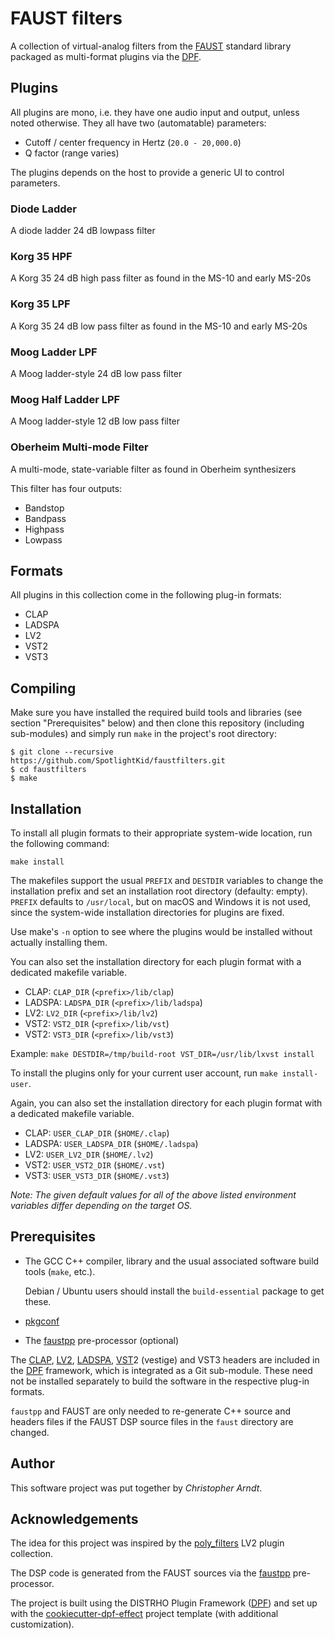 # FAUST filters

A collection of virtual-analog filters from the [FAUST] standard library
packaged as multi-format plugins via the [DPF].


## Plugins

All plugins are mono, i.e. they have one audio input and output, unless noted
otherwise. They all have two (automatable) parameters:

* Cutoff / center frequency in Hertz (`20.0 - 20,000.0`)
* Q factor (range varies)

The plugins depends on the host to provide a generic UI to control parameters.


### Diode Ladder

A diode ladder 24 dB lowpass filter


### Korg 35 HPF

A Korg 35 24 dB high pass filter as found in the MS-10 and early MS-20s


### Korg 35 LPF

A Korg 35 24 dB low pass filter as found in the MS-10 and early MS-20s


### Moog Ladder LPF

A Moog ladder-style 24 dB low pass filter


### Moog Half Ladder LPF

A Moog ladder-style 12 dB low pass filter


### Oberheim Multi-mode Filter

A multi-mode, state-variable filter as found in Oberheim synthesizers

This filter has four outputs:

* Bandstop
* Bandpass
* Highpass
* Lowpass


## Formats

All plugins in this collection come in the following plug-in formats:

* CLAP
* LADSPA
* LV2
* VST2
* VST3


## Compiling

Make sure you have installed the required build tools and libraries (see
section "Prerequisites" below) and then clone this repository (including
sub-modules) and simply run `make` in the project's root directory:

    $ git clone --recursive https://github.com/SpotlightKid/faustfilters.git
    $ cd faustfilters
    $ make


## Installation

To install all plugin formats to their appropriate system-wide location, run
the following command:

    make install

The makefiles support the usual `PREFIX` and `DESTDIR` variables to change the
installation prefix and set an installation root directory (defaulty: empty).
`PREFIX` defaults to `/usr/local`, but on macOS and Windows it is not used,
since the system-wide installation directories for plugins are fixed.

Use make's `-n` option to see where the plugins would be installed without
actually installing them.

You can also set the installation directory for each plugin format with a
dedicated makefile variable.

* CLAP: `CLAP_DIR` (`<prefix>/lib/clap`)
* LADSPA: `LADSPA_DIR` (`<prefix>/lib/ladspa`)
* LV2: `LV2_DIR` (`<prefix>/lib/lv2`)
* VST2: `VST2_DIR` (`<prefix>/lib/vst`)
* VST2: `VST3_DIR` (`<prefix>/lib/vst3`)

Example: `make DESTDIR=/tmp/build-root VST_DIR=/usr/lib/lxvst install`

To install the plugins only for your current user account, run
`make install-user`.

Again, you can also set the installation directory for each plugin format with
a dedicated makefile variable.

* CLAP: `USER_CLAP_DIR` (`$HOME/.clap`)
* LADSPA: `USER_LADSPA_DIR` (`$HOME/.ladspa`)
* LV2: `USER_LV2_DIR` (`$HOME/.lv2`)
* VST2: `USER_VST2_DIR` (`$HOME/.vst`)
* VST3: `USER_VST3_DIR` (`$HOME/.vst3`)

*Note: The given default values for all of the above listed environment
variables differ depending on the target OS.*


## Prerequisites

* The GCC C++ compiler, library and the usual associated software build tools
  (`make`, etc.).

  Debian / Ubuntu users should install the `build-essential` package
  to get these.

* [pkgconf]

* The [faustpp] pre-processor (optional)

The [CLAP], [LV2], [LADSPA], [VST]2 (vestige) and VST3 headers are included in
the [DPF] framework, which is integrated as a Git sub-module. These need not be
installed separately to build the software in the respective plug-in formats.

`faustpp` and FAUST are only needed to re-generate C++ source and headers files
if the FAUST DSP source files in the `faust` directory are changed.


## Author

This software project was put together by *Christopher Arndt*.


## Acknowledgements

The idea for this project was inspired by the [poly_filters] LV2 plugin
collection.

The DSP code is generated from the FAUST sources via the [faustpp]
pre-processor.

The project is built using the DISTRHO Plugin Framework ([DPF]) and set up
with the [cookiecutter-dpf-effect] project template (with additional
customization).


[CLAP]: https://cleveraudio.org/
[cookiecutter-dpf-effect]: https://github.com/SpotlightKid/cookiecutter-dpf-effect
[DPF]: https://github.com/DISTRHO/DPF
[FAUST]: https://faust.grame.fr/
[faustpp]: https://github.com/jpcima/faustpp.git
[LADSPA]: http://www.ladspa.org/
[LV2]: http://lv2plug.in/
[pkgconf]: https://github.com/pkgconf/pkgconf
[poly_filters]: https://github.com/polyeffects/poly_filters.git
[VST]: https://en.wikipedia.org/wiki/Virtual_Studio_Technology
